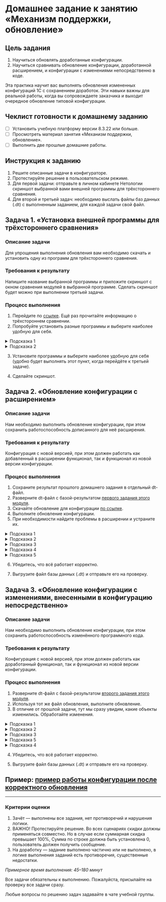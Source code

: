 # Домашнее задание к занятию «Механизм поддержки, обновление»

## Цель задания

1. Научиться обновлять доработанные конфигурации. 
2. Научиться сравнивать обновление конфигурации, доработанной расширением, и конфигурации с изменениями непосредственно в коде.

Эта практика научит вас выполнять обновления измененных конфигураций 1С с сохранением доработок. Эти навыки важны для реальной работы, когда вы сопровождаете заказчика и выходит очередное обновление типовой конфигурации.

## Чеклист готовности к домашнему заданию

- [ ] Установить учебную платформу версии 8.3.22 или больше.
- [ ] Просмотреть материал занятия «Механизм поддержки, обновление».
- [ ] Выполнить две прошлые домашние работы.

## Инструкция к заданию

1. Решите описанные задачи в конфигураторе.
2. Протестируйте решение в пользовательском режиме.
3. Для первой задачи: отправьте в личном кабинете Нетологии скриншот выбранной вами внешней программы для трёхстороннего сравнения.
4. Для второй и третьей задач: необходимо выслать файлы баз данных (.dt) с выполненным заданием, для каждой задачи свой файл.

## Задача 1. «Установка внешней программы для трёхстороннего сравнения»

### Описание задачи
Для упрощения выполнения обновления вам необходимо скачать и установить одну из программ для трёхстороннего сравнения.

### Требования к результату
Напишите название выбранной программы и приложите скриншот с окном сравнения модулей в выбранной программе. Сделать скриншот будет можно при выполнении третьей задачи.

### Процесс выполнения
1. Перейдите по [ссылке](https://wonderland.v8.1c.ru/blog/razvitie-sravneniya-obedineniya-moduley/). Ещё раз прочитайте информацию о трёхстороннем сравнении.
2. Попробуйте установить разные программы и выберите наиболее удобную для себя.
<details>
  <summary>Подсказка 1</summary>
  Наиболее популярными являются Kdiff3 и Perforce P4Merge. Вероятно, вам они могут приглянуться.
</details>
<details>
  <summary>Подсказка 2</summary>
  К сожалению, некоторые ссылки могут не открываться без VPN.
</details>

3. Установите программы и выберите наиболее удобную для себя (удобно будет выполнять этот пункт, когда перейдёте к третьей задаче).
  
  
4. Сделайте скриншот.

## Задача 2. «Обновление конфигурации с расширением»

### Описание задачи
Нам необходимо выполнить обновление конфигурации, при этом сохранить работоспособность дописанного для неё расширения.

### Требования к результату
Конфигурация с новой версией, при этом должен работать как добавленный в расширении функционал, так и функционал из новой версии конфигурации.

### Процесс выполнения
1. Сохраните результат прошлого домашнего задания в отдельный dt-файл.
2. Разверните dt-файл с базой-результатом [первого задания этого модуля](homework-11-1.md).
3. Скачайте обновление для конфигурации [по ссылке](src/update.cfu).
4. Выполните обновление конфигурации.
5. При необходимости найдите проблемы в расширении и устраните их.
<details>
  <summary>Подсказка 1</summary>
  Так как конфигурация находится на полной поддержке, при выполнении обновления никаких дополнительных окон не появится. 1С просто сообщит, что конфигурация обновлена.
</details>
<details>
  <summary>Подсказка 2</summary>
  Запустите приложение в пользовательском режиме и проверьте, что тот функционал, который вы дорабатывали, продолжает работать.
</details>
<details>
  <summary>Подсказка 3</summary>
  В справочнике Контрагенты появилась табличная часть «Приобретённая номенклатура», но это никак не пересекается с вашими доработками (если вы не добавляли на форму Контрагентов отдельных команд и полей для работы с Контактными лицами).
</details>
<details>
  <summary>Подсказка 4</summary>
  При открытии формы документа «Заказ покупателя», можно увидеть предупреждение, что возник конфликт с расширением. Теперь при изменении строки применяется только скидка, указанная в табличной части, но скидка, указанная в шапке документа, игнорируется. Надо доработать расширение так, чтобы скидки суммировались, но при этом не превышали 100%.
</details>
<details>
  <summary>Подсказка 5</summary>
  Перенесите в блок «Удаление» новый код и дополните свой код в блоке Вставка так, чтобы считывался процент из табличной части.
</details>

6. Убедитесь, что всё работает корректно.


7. Выгрузите файл базы данных (.dt) и отправьте его на проверку.

## Задача 3. «Обновление конфигурации с изменениями, внесенными в конфигурацию непосредственно»

### Описание задачи
Нам необходимо выполнить обновление конфигурации, при этом сохранить работоспособность изменённого программного кода.

### Требования к результату
Конфигурация с новой версией, при этом должен работать как доработанный функционал, так и функционал из новой версии конфигурации.

### Процесс выполнения
1. Разверните dt-файл с базой-результатом [второго задания этого модуля](homework-11-2.md).
2. Используя тот же файл обновления, выполните обновление.
3. В отличие от прошлой задачи, тут мы сразу увидим, какие объекты изменились. Обработайте изменения.
<details>
  <summary>Подсказка 1</summary>
  Используйте режим «Показывать только дважды измененные свойства», чтобы не анализировать лишнее.
</details>
<details>
  <summary>Подсказка 2</summary>
  Сделайте скриншот с программой трёхстороннего сравнения.
</details>
<details>
  <summary>Подсказка 3</summary>
  В форме документа поменялся программный код. Убедитесь, что с добавленных вами процедур сняты флажки (чтобы они не удалились).
  
  При этом на всех процедурах, которые добавлены в модуль, флажки должны стоять.
</details>
<details>
  <summary>Подсказка 5</summary>
  Некоторые процедуры как будто не изменились. Однако они были перенесены в новые области кода. Сохраните эти изменения.
</details>
<details>
  <summary>Подсказка 4</summary>
  Доработайте процедуру расчёта строки.
</details>

4. Убедитесь, что всё работает корректно.


5. Выгрузите файл базы данных (.dt) и отправьте его на проверку.

## Пример: [пример работы конфигурации после корректного обновления](examples/HW_11_3_example.md)

------

### Критерии оценки

1. Зачёт — выполнены все задания, нет противоречий и нарушения логики. 
2. ВАЖНО! Протестируйте решение. Во всех сценариях скидки должны применяться совместно. Но в случае если суммарная скидка превышает 100%, Сумма по строке должна быть установлена 0, пользователь должен получить сообщение.
3. На доработку — задание выполнено частично или не выполнено, в логике выполнения заданий есть противоречия, существенные недостатки.

*Примерное время выполнения: 45–180 минут*

Все задачи обязательны к выполнению. Пожалуйста, присылайте на проверку все задачи сразу.

Любые вопросы по решению задач задавайте в чате учебной группы.

